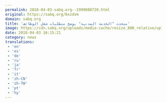 ```yaml
---
permalink: 2018-04-03-sabq.org--1999088720.html
original: https://sabq.org/6xzdvm
domain: sabq.org
title: 'متحدث "الخدمة المدنية" يوضح متطلبات شغل الوظائف'
image: https://cdn.sabq.org/uploads/media-cache/resize_800_relative/uploads/material-file/5ac3a3adc3794b2c18253592/5ac3a399afaec.jpg
date: 2018-04-03 16:15:21
category: news
translations: 
 - 'en'
 - 'es'
 - 'de'
 - 'ru'
 - 'ja'
 - 'fr'
 - 'it'
 - 'zh-CN'
 - 'zh-TW'
 - 'pt'
 - 'hy'
---
```


